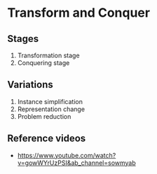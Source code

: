 # Transform and Conquer

## Stages

1. Transformation stage
2. Conquering stage

## Variations

1. Instance simplification
2. Representation change
3. Problem reduction

## Reference videos

- <https://www.youtube.com/watch?v=gowWYrUzPSI&ab_channel=sowmyab>
